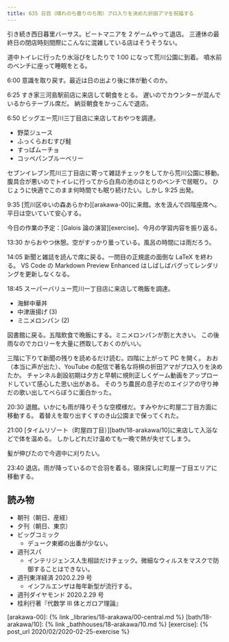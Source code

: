 ```yaml
---
title: 635 日目（晴れのち曇りのち雨）プロ入りを決めた折田アマを祝福する
---
```


引き続き西日暮里バーサス。ビートマニアを 2 ゲームやって退店。
三連休の最終日の閉店時刻間際にこんなに混雑している店はそうそうない。

道中トイレに行ったり水浴びをしたりで 1:00 になって荒川公園に到着。
噴水前のベンチに座って睡眠をとる。

6:00 意識を取り戻す。最近は日の出より後に体が動くのか。

6:25 すき家三河島駅前店に来店して朝食をとる。
遅いのでカウンターが混んでいるからテーブル席だ。
納豆朝食をかっこんで退店。

6:50 ビッグエー荒川三丁目店に来店しておやつを調達。

* 野菜ジュース
* ふっくらおむすび鮭
* すっぱムーチョ
* コッペパンブルーベリー

セブンイレブン荒川三丁目店に寄って雑誌チェックをしてから荒川公園に移動。
腹具合が悪いのでトイレに行ってから白鳥の池のほとりのベンチで居眠り。
ひじょうに快適でこのまま何時間でも眠り続けたい。しかし 9:25 出発。

9:35 [荒川区ゆいの森あらかわ][arakawa-00]に来館。水を汲んで四階座席へ。
平日は空いていて安心する。

今日の作業の予定：[Galois 論の演習][exercise]、今月の学習内容を振り返る。

13:30 からおやつ休憩。空がすっかり曇っている。風呂の時間には雨だろう。

14:05 新聞と雑誌を読んで席に戻る。一問目の正規底の面倒な LaTeX を終わる。
VS Code の Markdown Preview Enhanced はしばしばバグってレンダリングを更新しなくなる。

18:45 スーパーバリュー荒川一丁目店に来店して晩飯を調達。

* 海鮮中華丼
* 中津唐揚げ (3)
* ミニメロンパン (2)

図書館に戻る。五階飲食で晩飯にする。ミニメロンパンが割と大きい。
この後雨なのでカロリーを大量に摂取しておくのがいい。

三階に下りて新聞の残りを読めるだけ読む。四階に上がって PC を開く。
おお（本当に声が出た）、YouTube の配信で著名な将棋の折田アマがプロ入りを決めたか。
チャンネル創設初期は夕方と早朝に規則正しくゲーム動画をアップロードしていて感心した思い出がある。
そのうち農民の息子だのエイジアの守り神だの歌い出してべらぼうに面白かった。

20:30 退館。いかにも雨が降りそうな空模様だ。すみやかに町屋二丁目方面に移動する。
着替えを取り出すくすのき山公園まで保ってくれた。

21:00 [タイムリゾート（町屋四丁目）][bath/18-arakawa/10]に来店して入浴などで体を温める。
しかしどれだけ温めても一晩で熱が失せてしまう。

髪が伸びたので今週中に刈りたい。

23:40 退店。雨が降っているので合羽を着る。寝床探しに町屋一丁目エリアに移動する。

## 読み物

* 朝刊（朝日、産経）
* 夕刊（朝日、東京）
* ビッグコミック
  * デューク東郷の出番が少ない。
* 週刊スパ
  * インテリジェンス人生相談だけチェック。微細なウィルスをマスクで防御することはできない。
* 週刊東洋経済 2020.2.29 号
  * インフルエンザは毎年新型が流行する。
* 週刊ダイヤモンド 2020.2.29 号
* 桂利行著『代数学 III 体とガロア理論』

[arakawa-00]: {% link _libraries/18-arakawa/00-central.md %}
[bath/18-arakawa/10]: {% link _bathhouses/18-arakawa/10.md %}
[exercise]: {% post_url 2020/02/2020-02-25-exercise %}
